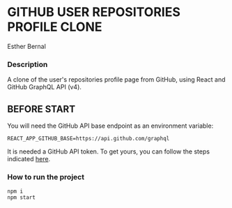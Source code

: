 # GITHUB USER REPOSITORIES PROFILE CLONE

Esther Bernal

### Description

A clone of the user's repositories profile page from GitHub, using React and GitHub GraphQL API (v4).

## BEFORE START

You will need the GitHub API base endpoint as an environment variable:

    REACT_APP_GITHUB_BASE=https://api.github.com/graphql

It is needed a GitHub API token. To get yours, you can follow the steps indicated [here](https://docs.github.com/es/enterprise/2.19/user/github/authenticating-to-github/creating-a-personal-access-token).

### How to run the project

    npm i
    npm start
